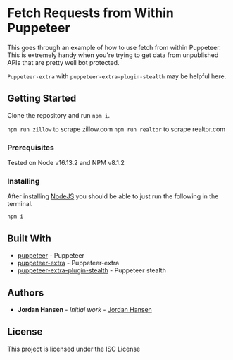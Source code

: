 # Fetch Requests from Within Puppeteer

This goes through an example of how to use fetch from within Puppeteer. This is extremely handy when you're trying to get data from unpublished APIs that are pretty well bot protected.

`Puppeteer-extra` with `puppeteer-extra-plugin-stealth` may be helpful here.

## Getting Started

Clone the repository and run `npm i`.

`npm run zillow` to scrape zillow.com
`npm run realtor` to scrape realtor.com


### Prerequisites

Tested on Node v16.13.2 and NPM v8.1.2

### Installing

After installing [NodeJS](https://nodejs.org/en/) you should be able to just run the following in the terminal.

```
npm i
```

## Built With

* [puppeteer](https://github.com/puppeteer/puppeteer) - Puppeteer
* [puppeteer-extra](https://github.com/berstend/puppeteer-extra#readme) - Puppeteer-extra
* [puppeteer-extra-plugin-stealth](https://github.com/berstend/puppeteer-extra/tree/master/packages/puppeteer-extra-plugin-stealth#readme) - Puppeteer stealth

## Authors

* **Jordan Hansen** - *Initial work* - [Jordan Hansen](https://github.com/aarmora)


## License

This project is licensed under the ISC License